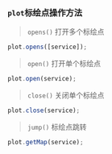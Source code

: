 <!--
 * @Autor: liu_x25@ecidi.com
 * @Date: 2021-11-01 17:33:55
 * @LastEditors: liu_x25@ecidi.com
 * @LastEditTime: 2021-11-03 19:35:55
 * @Description: 实例说明
-->

### `plot`标绘点操作方法


>`opens()` 打开多个标绘点
```javascript
plot.opens([service]);
```
>`open()` 打开单个标绘点
```javascript
plot.open(service);
```

>`close()` 关闭单个标绘点
```javascript
plot.close(service);
```
>`jump()` 标绘点跳转
```javascript
plot.getMap(service);
```